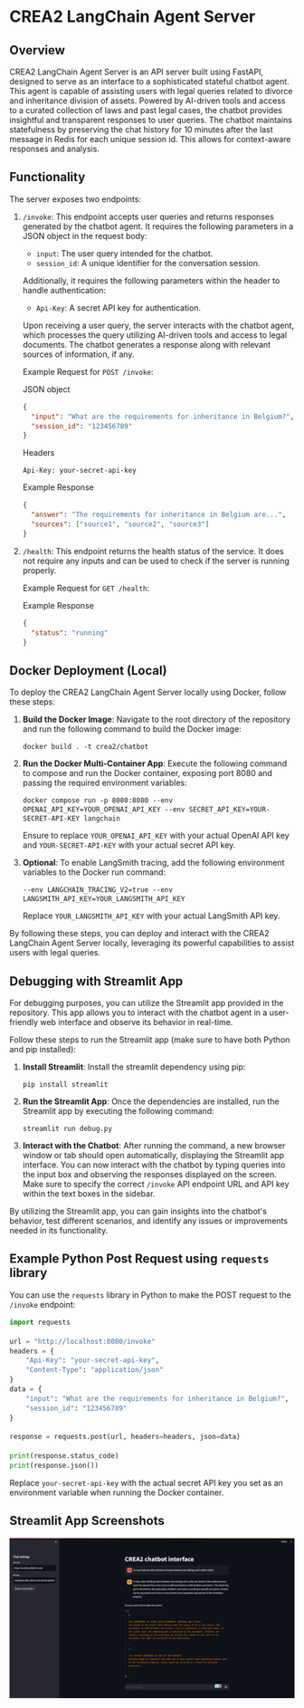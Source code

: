 # CREA2 LangChain Agent Server

## Overview
CREA2 LangChain Agent Server is an API server built using FastAPI, designed to serve as an interface to a sophisticated stateful chatbot agent. This agent is capable of assisting users with legal queries related to divorce and inheritance division of assets. Powered by AI-driven tools and access to a curated collection of laws and past legal cases, the chatbot provides insightful and transparent responses to user queries. The chatbot maintains statefulness by preserving the chat history for 10 minutes after the last message in Redis for each unique session id. This allows for context-aware responses and analysis.

## Functionality
The server exposes two endpoints:

1. `/invoke`: This endpoint accepts user queries and returns responses generated by the chatbot agent. It requires the following parameters in a JSON object in the request body:
   - `input`: The user query intended for the chatbot.
   - `session_id`: A unique identifier for the conversation session.
   
   Additionally, it requires the following parameters within the header to handle authentication:
   - `Api-Key`: A secret API key for authentication.

   Upon receiving a user query, the server interacts with the chatbot agent, which processes the query utilizing AI-driven tools and access to legal documents. The chatbot generates a response along with relevant sources of information, if any.

   Example Request for `POST /invoke`:

   JSON object
   ```json
   {
     "input": "What are the requirements for inheritance in Belgium?",
     "session_id": "123456789"
   }
   ```
   Headers
   ```http
   Api-Key: your-secret-api-key
   ```

   Example Response
   ```json
   {
     "answer": "The requirements for inheritance in Belgium are...",
     "sources": ["source1", "source2", "source3"]
   }
   ```

2. `/health`: This endpoint returns the health status of the service. It does not require any inputs and can be used to check if the server is running properly.

   Example Request for `GET /health`:
   
   Example Response
   ```json
   {
     "status": "running"
   }
   ```

## Docker Deployment (Local)
To deploy the CREA2 LangChain Agent Server locally using Docker, follow these steps:

1. **Build the Docker Image**: Navigate to the root directory of the repository and run the following command to build the Docker image:
    ```
    docker build . -t crea2/chatbot
    ```

2. **Run the Docker Multi-Container App**: Execute the following command to compose and run the Docker container, exposing port 8080 and passing the required environment variables:
    ```
    docker compose run -p 8080:8080 --env OPENAI_API_KEY=YOUR_OPENAI_API_KEY --env SECRET_API_KEY=YOUR-SECRET-API-KEY langchain
    ```

    Ensure to replace `YOUR_OPENAI_API_KEY` with your actual OpenAI API key and `YOUR-SECRET-API-KEY` with your actual secret API key.

3. **Optional**: To enable LangSmith tracing, add the following environment variables to the Docker run command:
    ```
    --env LANGCHAIN_TRACING_V2=true --env LANGSMITH_API_KEY=YOUR_LANGSMITH_API_KEY
    ```

    Replace `YOUR_LANGSMITH_API_KEY` with your actual LangSmith API key.

By following these steps, you can deploy and interact with the CREA2 LangChain Agent Server locally, leveraging its powerful capabilities to assist users with legal queries.

## Debugging with Streamlit App

For debugging purposes, you can utilize the Streamlit app provided in the repository. This app allows you to interact with the chatbot agent in a user-friendly web interface and observe its behavior in real-time.

Follow these steps to run the Streamlit app (make sure to have both Python and pip installed):

1. **Install Streamlit**: Install the streamlit dependency using pip:
   ```
   pip install streamlit
   ```

2. **Run the Streamlit App**: Once the dependencies are installed, run the Streamlit app by executing the following command:
   ```
   streamlit run debug.py
   ```

3. **Interact with the Chatbot**: After running the command, a new browser window or tab should open automatically, displaying the Streamlit app interface. You can now interact with the chatbot by typing queries into the input box and observing the responses displayed on the screen. Make sure to specify the correct `/invoke` API endpoint URL and API key within the text boxes in the sidebar.

By utilizing the Streamlit app, you can gain insights into the chatbot's behavior, test different scenarios, and identify any issues or improvements needed in its functionality.

## Example Python Post Request using `requests` library

You can use the `requests` library in Python to make the POST request to the `/invoke` endpoint:

```python
import requests

url = "http://localhost:8080/invoke"
headers = {
    "Api-Key": "your-secret-api-key",
    "Content-Type": "application/json"
}
data = {
    "input": "What are the requirements for inheritance in Belgium?",
    "session_id": "123456789"
}

response = requests.post(url, headers=headers, json=data)

print(response.status_code)
print(response.json())
```

Replace `your-secret-api-key` with the actual secret API key you set as an environment variable when running the Docker container.

## Streamlit App Screenshots

![Streamlit App Screenshot](img/screen.png)
